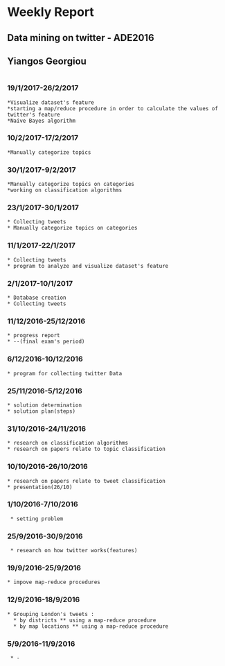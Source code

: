# Weekly Report
## Data mining on twitter - ADE2016 
## Yiangos Georgiou
#
### 19/1/2017-26/2/2017
    *Visualize dataset's feature
    *starting a map/reduce procedure in order to calculate the values of twitter's feature
    *Naive Bayes algorithm
### 10/2/2017-17/2/2017
    *Manually categorize topics
### 30/1/2017-9/2/2017
    *Manually categorize topics on categories
    *working on classification algorithms
### 23/1/2017-30/1/2017
    * Collecting tweets
    * Manually categorize topics on categories
### 11/1/2017-22/1/2017
    * Collecting tweets
    * program to analyze and visualize dataset's feature
### 2/1/2017-10/1/2017
    * Database creation
    * Collecting tweets
### 11/12/2016-25/12/2016
    * progress report
    * --(final exam's period)
### 6/12/2016-10/12/2016
    * program for collecting twitter Data
### 25/11/2016-5/12/2016
    * solution determination
    * solution plan(steps)
### 31/10/2016-24/11/2016
    * research on classification algorithms
    * research on papers relate to topic classification
### 10/10/2016-26/10/2016
    * research on papers relate to tweet classification
    * presentation(26/10)
### 1/10/2016-7/10/2016
     * setting problem 
### 25/9/2016-30/9/2016
     * research on how twitter works(features)
### 19/9/2016-25/9/2016
    * impove map-reduce procedures
### 12/9/2016-18/9/2016
    * Grouping London's tweets :
      * by districts ** using a map-reduce procedure
      * by map locations ** using a map-reduce procedure

### 5/9/2016-11/9/2016
     * -

